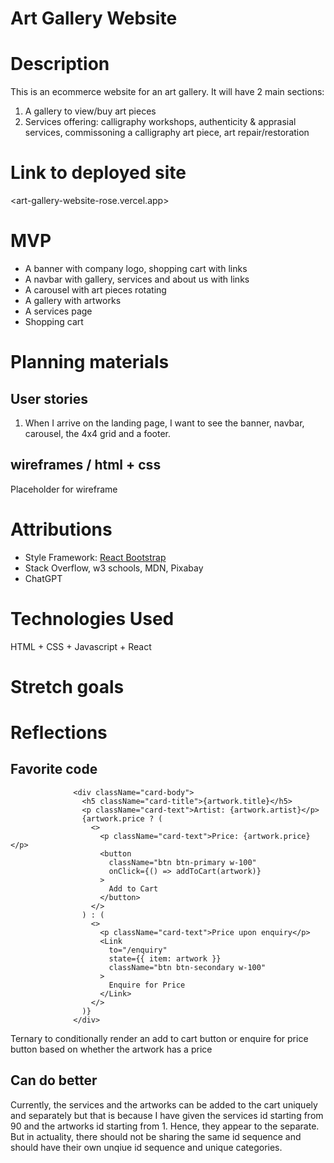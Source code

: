 # Art Gallery Website

# Description

This is an ecommerce website for an art gallery. 
It will have 2 main sections:
1. A gallery to view/buy art pieces 
2. Services offering: calligraphy workshops, authenticity & apprasial services, commissoning a calligraphy art piece, art repair/restoration

# Link to deployed site

<art-gallery-website-rose.vercel.app>

# MVP

- A banner with company logo, shopping cart with links
- A navbar with gallery, services and about us with links 
- A carousel with art pieces rotating 
- A gallery with artworks
- A services page
- Shopping cart

# Planning materials 

## User stories 

1. When I arrive on the landing page, I want to see the banner, navbar, carousel, the 4x4 grid and a footer.

## wireframes / html + css

Placeholder for wireframe

# Attributions

- Style Framework: [React Bootstrap](https://react-bootstrap.netlify.app)
- Stack Overflow, w3 schools, MDN, Pixabay
- ChatGPT

# Technologies Used

HTML + CSS + Javascript + React

# Stretch goals



# Reflections

## Favorite code

```
              <div className="card-body">
                <h5 className="card-title">{artwork.title}</h5>
                <p className="card-text">Artist: {artwork.artist}</p>
                {artwork.price ? (
                  <>
                    <p className="card-text">Price: {artwork.price}</p>
                    <button
                      className="btn btn-primary w-100"
                      onClick={() => addToCart(artwork)}
                    >
                      Add to Cart
                    </button>
                  </>
                ) : (
                  <>
                    <p className="card-text">Price upon enquiry</p>
                    <Link
                      to="/enquiry"
                      state={{ item: artwork }}
                      className="btn btn-secondary w-100"
                    >
                      Enquire for Price
                    </Link>
                  </>
                )}
              </div>

```

Ternary to conditionally render an add to cart button or enquire for price button based on whether the artwork has a price

## Can do better

Currently, the services and the artworks can be added to the cart uniquely and separately but that is because I have given the services id starting from 90 and the artworks id starting from 1. Hence, they appear to the separate. But in actuality, there should not be sharing the same id sequence and should have their own unqiue id sequence and unique categories. 




